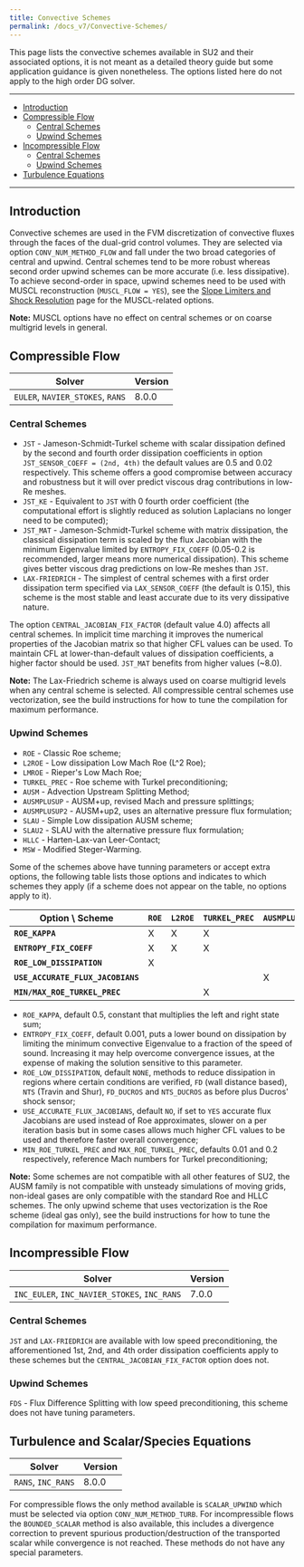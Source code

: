 ```yaml
---
title: Convective Schemes
permalink: /docs_v7/Convective-Schemes/
---
```


This page lists the convective schemes available in SU2 and their associated options, it is not meant as a detailed theory guide but some application guidance is given nonetheless.
The options listed here do not apply to the high order DG solver.

---

- [Introduction](#introduction)
- [Compressible Flow](#compressible-flow)
  - [Central Schemes](#central-schemes)
  - [Upwind Schemes](#upwind-schemes)
- [Incompressible Flow](#incompressible-flow)
  - [Central Schemes](#central-schemes-1)
  - [Upwind Schemes](#upwind-schemes-1)
- [Turbulence Equations](#turbulence-equations)

---

## Introduction ##

Convective schemes are used in the FVM discretization of convective fluxes through the faces of the dual-grid control volumes.
They are selected via option `CONV_NUM_METHOD_FLOW` and fall under the two broad categories of central and upwind.
Central schemes tend to be more robust whereas second order upwind schemes can be more accurate (i.e. less dissipative).
To achieve second-order in space, upwind schemes need to be used with MUSCL reconstruction (`MUSCL_FLOW = YES`), see the [Slope Limiters and Shock Resolution](/docs_v7/Slope-Limiters-and-Shock-Resolution) page for the MUSCL-related options.

**Note:** MUSCL options have no effect on central schemes or on coarse multigrid levels in general.

## Compressible Flow ##

| Solver | Version | 
| --- | --- |
| `EULER`, `NAVIER_STOKES`, `RANS` | 8.0.0 |

### Central Schemes ###

- `JST` - Jameson-Schmidt-Turkel scheme with scalar dissipation defined by the second and fourth order dissipation coefficients in option `JST_SENSOR_COEFF = (2nd, 4th)` the default values are 0.5 and 0.02 respectively. This scheme offers a good compromise between accuracy and robustness but it will over predict viscous drag contributions in low-Re meshes.
- `JST_KE` - Equivalent to `JST` with 0 fourth order coefficient (the computational effort is slightly reduced as solution Laplacians no longer need to be computed);
- `JST_MAT` - Jameson-Schmidt-Turkel scheme with matrix dissipation, the classical dissipation term is scaled by the flux Jacobian with the minimum Eigenvalue limited by `ENTROPY_FIX_COEFF` (0.05-0.2 is recommended, larger means more numerical dissipation). This scheme gives better viscous drag predictions on low-Re meshes than `JST`.
- `LAX-FRIEDRICH` - The simplest of central schemes with a first order dissipation term specified via `LAX_SENSOR_COEFF` (the default is 0.15), this scheme is the most stable and least accurate due to its very dissipative nature.

The option `CENTRAL_JACOBIAN_FIX_FACTOR` (default value 4.0) affects all central schemes.
In implicit time marching it improves the numerical properties of the Jacobian matrix so that higher CFL values can be used.
To maintain CFL at lower-than-default values of dissipation coefficients, a higher factor should be used.
`JST_MAT` benefits from higher values (~8.0).

**Note:** The Lax-Friedrich scheme is always used on coarse multigrid levels when any central scheme is selected. All compressible central schemes use vectorization, see the build instructions for how to tune the compilation for maximum performance.

### Upwind Schemes ###

- `ROE` - Classic Roe scheme;
- `L2ROE` - Low dissipation Low Mach Roe (L^2 Roe);
- `LMROE` - Rieper's Low Mach Roe;
- `TURKEL_PREC` - Roe scheme with Turkel preconditioning;
- `AUSM` - Advection Upstream Splitting Method;
- `AUSMPLUSUP` - AUSM+up, revised Mach and pressure splittings;
- `AUSMPLUSUP2` - AUSM+up2, uses an alternative pressure flux formulation;
- `SLAU` - Simple Low dissipation AUSM scheme;
- `SLAU2` - SLAU with the alternative pressure flux formulation;
- `HLLC` - Harten-Lax-van Leer-Contact;
- `MSW` - Modified Steger-Warming.

Some of the schemes above have tunning parameters or accept extra options, the following table lists those options and indicates to which schemes they apply (if a scheme does not appear on the table, no options apply to it).

| Option \ Scheme                   | `ROE` | `L2ROE` | `TURKEL_PREC` | `AUSMPLUSUP[2]` | `SLAU[2]` | `HLLC` |
| --------------------------------- | ----- | ------- | ------------- | --------------- | --------- | ------ |
| **`ROE_KAPPA`**                   |   X   |    X    |       X       |                 |           |   X    |
| **`ENTROPY_FIX_COEFF`**           |   X   |    X    |       X       |                 |           |        |
| **`ROE_LOW_DISSIPATION`**         |   X   |         |               |                 |     X     |        |
| **`USE_ACCURATE_FLUX_JACOBIANS`** |       |         |               |        X        |     X     |        |
| **`MIN/MAX_ROE_TURKEL_PREC`**     |       |         |       X       |                 |           |        |

- `ROE_KAPPA`, default 0.5, constant that multiplies the left and right state sum;
- `ENTROPY_FIX_COEFF`, default 0.001, puts a lower bound on dissipation by limiting the minimum convective Eigenvalue to a fraction of the speed of sound. Increasing it may help overcome convergence issues, at the expense of making the solution sensitive to this parameter.
- `ROE_LOW_DISSIPATION`, default `NONE`, methods to reduce dissipation in regions where certain conditions are verified, `FD` (wall distance based), `NTS` (Travin and Shur), `FD_DUCROS` and `NTS_DUCROS` as before plus Ducros' shock sensor;
- `USE_ACCURATE_FLUX_JACOBIANS`, default `NO`, if set to `YES` accurate flux Jacobians are used instead of Roe approximates, slower on a per iteration basis but in some cases allows much higher CFL values to be used and therefore faster overall convergence;
- `MIN_ROE_TURKEL_PREC` and `MAX_ROE_TURKEL_PREC`, defaults 0.01 and 0.2 respectively, reference Mach numbers for Turkel preconditioning;

**Note:** Some schemes are not compatible with all other features of SU2, the AUSM family is not compatible with unsteady simulations of moving grids, non-ideal gases are only compatible with the standard Roe and HLLC schemes. The only upwind scheme that uses vectorization is the Roe scheme (ideal gas only), see the build instructions for how to tune the compilation for maximum performance.

## Incompressible Flow ##

| Solver | Version | 
| --- | --- |
| `INC_EULER`, `INC_NAVIER_STOKES`, `INC_RANS` | 7.0.0 |

### Central Schemes ###

`JST` and `LAX-FRIEDRICH` are available with low speed preconditioning, the afforementioned 1st, 2nd, and 4th order dissipation coefficients apply to these schemes but the `CENTRAL_JACOBIAN_FIX_FACTOR` option does not.

### Upwind Schemes ###

`FDS` - Flux Difference Splitting with low speed preconditioning, this scheme does not have tuning parameters.

## Turbulence and Scalar/Species Equations ##

| Solver | Version | 
| --- | --- |
| `RANS`, `INC_RANS` | 8.0.0 |

For compressible flows the only method available is `SCALAR_UPWIND` which must be selected via option `CONV_NUM_METHOD_TURB`.
For incompressible flows the `BOUNDED_SCALAR` method is also available, this includes a divergence correction to prevent spurious production/destruction of the transported scalar while convergence is not reached.
These methods do not have any special parameters.

